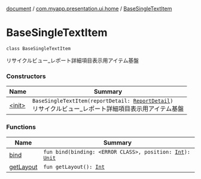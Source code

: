 [document](../../index.md) / [com.myapp.presentation.ui.home](../index.md) / [BaseSingleTextItem](./index.md)

# BaseSingleTextItem

`class BaseSingleTextItem`

リサイクルビュー_レポート詳細項目表示用アイテム基盤

### Constructors

| Name | Summary |
|---|---|
| [&lt;init&gt;](-init-.md) | `BaseSingleTextItem(reportDetail: `[`ReportDetail`](../-report-detail/index.md)`)`<br>リサイクルビュー_レポート詳細項目表示用アイテム基盤 |

### Functions

| Name | Summary |
|---|---|
| [bind](bind.md) | `fun bind(binding: <ERROR CLASS>, position: `[`Int`](https://kotlinlang.org/api/latest/jvm/stdlib/kotlin/-int/index.html)`): `[`Unit`](https://kotlinlang.org/api/latest/jvm/stdlib/kotlin/-unit/index.html) |
| [getLayout](get-layout.md) | `fun getLayout(): `[`Int`](https://kotlinlang.org/api/latest/jvm/stdlib/kotlin/-int/index.html) |
